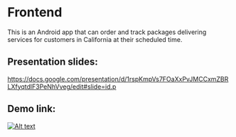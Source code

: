 # Frontend
This is an Android app that can order and track packages delivering services for customers in California at their scheduled time. 

## Presentation slides:
https://docs.google.com/presentation/d/1rspKmpVs7FOaXxPvJMCCxmZBRLXfyqtdlF3PeNhVveg/edit#slide=id.p

## Demo link: 
[![Alt text](https://img.youtube.com/vi/pk88X7iTv7Y/0.jpg)](https://www.youtube.com/watch?v=pk88X7iTv7Y)



